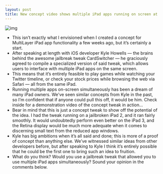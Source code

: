 ```yaml
---
layout: post
title: New concept video shows multiple iPad apps running on screen at once
---
```

![img](http://media.idownloadblog.com/wp-content/uploads/2012/04/MultiApp-iPad-Concept.jpg)
* This isn’t exactly what I envisioned when I created a concept for MultiLayer iPad app functionality a few weeks ago, but it’s certainly a start.
* After speaking at length with iOS developer Kyle Howells — the brains behind the awesome jailbreak tweak CardSwitcher — he graciously agreed to compile a specialized version of said tweak, which allows users to interface with multiple iPad apps on the same screen.
* This means that it’s entirely feasible to play games while watching your Twitter timeline, or check your stock prices while browsing the web via Safari — all from the same iPad.
* Running multiple apps on-screen simultaneously has been a dream of many iPad owners. We’ve seen similar concepts from Kyle in the past, so I’m confident that if anyone could pull this off, it would be him. Check inside for a demonstration video of the concept tweak in action…
* Bear in mind that this is just a concept tweak to show off the potential of the idea. I had the tweak running on a jailbroken iPad 2, and it ran fairly smoothly. It would undoubtedly perform even better on the iPad 3, and the Retina display would be much more adequate when it comes to discerning small text from the reduced app windows.
* Kyle has big ambitions when it’s all said and done; this is more of a proof of concept than anything else. We’ve witnessed similar ideas from other developers before, but after speaking to Kyle I think it’s entirely possible that he could be the first one to bring such an idea to fruition.
* What do you think? Would you use a jailbreak tweak that allowed you to use multiple iPad apps simultaneously? Sound your opinion in the comments below.

